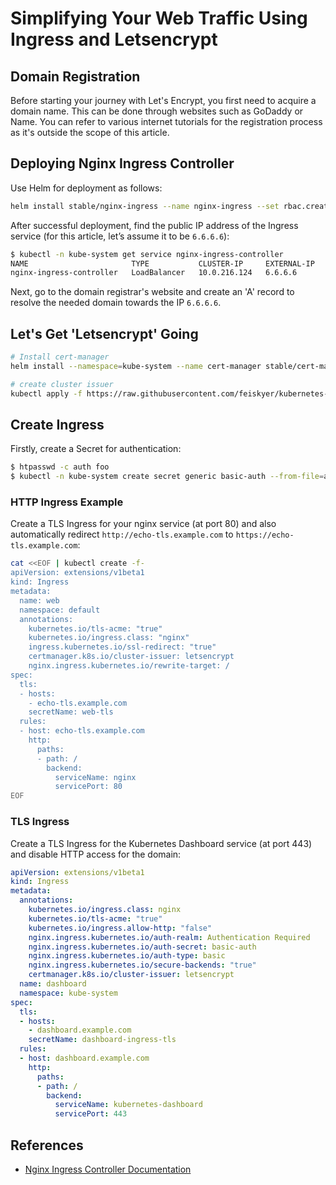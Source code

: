 # Simplifying Your Web Traffic Using Ingress and Letsencrypt

## Domain Registration

Before starting your journey with Let's Encrypt, you first need to acquire a domain name. This can be done through websites such as GoDaddy or Name. You can refer to various internet tutorials for the registration process as it's outside the scope of this article.

## Deploying Nginx Ingress Controller

Use Helm for deployment as follows:

```bash
helm install stable/nginx-ingress --name nginx-ingress --set rbac.create=true --namespace=kube-system
```

After successful deployment, find the public IP address of the Ingress service (for this article, let’s assume it to be `6.6.6.6`):

```bash
$ kubectl -n kube-system get service nginx-ingress-controller
NAME                       TYPE           CLUSTER-IP     EXTERNAL-IP     PORT(S)                      AGE
nginx-ingress-controller   LoadBalancer   10.0.216.124   6.6.6.6         80:31935/TCP,443:31797/TCP   4d
```

Next, go to the domain registrar's website and create an 'A' record to resolve the needed domain towards the IP `6.6.6.6`.

## Let's Get 'Letsencrypt' Going

```bash
# Install cert-manager
helm install --namespace=kube-system --name cert-manager stable/cert-manager --set ingressShim.defaultIssuerName=letsencrypt --set ingressShim.defaultIssuerKind=ClusterIssuer

# create cluster issuer
kubectl apply -f https://raw.githubusercontent.com/feiskyer/kubernetes-handbook/master/manifests/ingress-nginx/cert-manager/cluster-issuer.yaml
```

## Create Ingress

Firstly, create a Secret for authentication:

```bash
$ htpasswd -c auth foo
$ kubectl -n kube-system create secret generic basic-auth --from-file=auth
```

### HTTP Ingress Example

Create a TLS Ingress for your nginx service (at port 80) and also automatically redirect `http://echo-tls.example.com` to `https://echo-tls.example.com`:

```bash
cat <<EOF | kubectl create -f-
apiVersion: extensions/v1beta1
kind: Ingress
metadata:
  name: web
  namespace: default
  annotations:
    kubernetes.io/tls-acme: "true"
    kubernetes.io/ingress.class: "nginx"
    ingress.kubernetes.io/ssl-redirect: "true"
    certmanager.k8s.io/cluster-issuer: letsencrypt
    nginx.ingress.kubernetes.io/rewrite-target: /
spec:
  tls:
  - hosts:
    - echo-tls.example.com
    secretName: web-tls
  rules:
  - host: echo-tls.example.com
    http:
      paths:
      - path: /
        backend:
          serviceName: nginx
          servicePort: 80
EOF
```

### TLS Ingress

Create a TLS Ingress for the Kubernetes Dashboard service (at port 443) and disable HTTP access for the domain:

```yaml
apiVersion: extensions/v1beta1
kind: Ingress
metadata:
  annotations:
    kubernetes.io/ingress.class: nginx
    kubernetes.io/tls-acme: "true"
    kubernetes.io/ingress.allow-http: "false"
    nginx.ingress.kubernetes.io/auth-realm: Authentication Required
    nginx.ingress.kubernetes.io/auth-secret: basic-auth
    nginx.ingress.kubernetes.io/auth-type: basic
    nginx.ingress.kubernetes.io/secure-backends: "true"
    certmanager.k8s.io/cluster-issuer: letsencrypt
  name: dashboard
  namespace: kube-system
spec:
  tls:
  - hosts:
    - dashboard.example.com
    secretName: dashboard-ingress-tls
  rules:
  - host: dashboard.example.com
    http:
      paths:
      - path: /
        backend:
          serviceName: kubernetes-dashboard
          servicePort: 443
```

## References

* [Nginx Ingress Controller Documentation](https://kubernetes.github.io/ingress-nginx/)